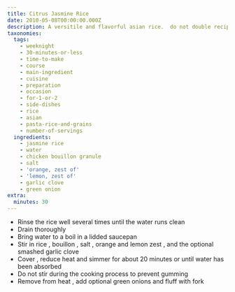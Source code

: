 ```yaml
---
title: Citrus Jasmine Rice
date: 2010-05-08T00:00:00.000Z
description: A versitile and flavorful asian rice.  do not double recipe.
taxonomies:
  tags:
    - weeknight
    - 30-minutes-or-less
    - time-to-make
    - course
    - main-ingredient
    - cuisine
    - preparation
    - occasion
    - for-1-or-2
    - side-dishes
    - rice
    - asian
    - pasta-rice-and-grains
    - number-of-servings
  ingredients:
    - jasmine rice
    - water
    - chicken bouillon granule
    - salt
    - 'orange, zest of'
    - 'lemon, zest of'
    - garlic clove
    - green onion
extra:
  minutes: 30
---
```

 - Rinse the rice well several times until the water runs clean
 - Drain thoroughly
 - Bring water to a boil in a lidded saucepan
 - Stir in rice , bouillon , salt , orange and lemon zest , and the optional smashed garlic clove
 - Cover , reduce heat and simmer for about 20 minutes or until water has been absorbed
 - Do not stir during the cooking process to prevent gumming
 - Remove from heat , add optional green onions and fluff with fork

